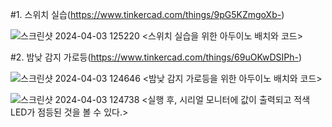 #1. 스위치 실습(https://www.tinkercad.com/things/9pG5KZmgoXb-)

![스크린샷 2024-04-03 125220](https://github.com/sejongsmarcle/2024_Spring_SMARCLE_Snaegi_Study/assets/162945006/a001615f-fa80-4db1-bc59-105475da75ba)
<스위치 실습을 위한 아두이노 배치와 코드>

#2. 밤낮 감지 가로등(https://www.tinkercad.com/things/69uOKwDSIPh-)

![스크린샷 2024-04-03 124646](https://github.com/sejongsmarcle/2024_Spring_SMARCLE_Snaegi_Study/assets/162945006/6d4d53f6-b7e4-46cf-8302-b6eb71882645)
<밤낮 감지 가로등을 위한 아두이노 배치와 코드>

![스크린샷 2024-04-03 124738](https://github.com/sejongsmarcle/2024_Spring_SMARCLE_Snaegi_Study/assets/162945006/634e27fa-2129-485d-b341-98b5b571b88e)
<실행 후, 시리얼 모니터에 값이 출력되고 적색 LED가 점등된 것을 볼 수 있다.>
